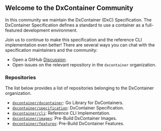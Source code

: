 ## Welcome to the DxContainer Community

In this community we maintain the DxContainer (DxC) Specification. The DxContainer Specification defines a standard to use a container as a full-featured development environment.

Join us to continue to make this specification and the reference CLI implementation even better! There are several ways you can chat with the specification maintainers and the community:

- Open a GitHub [Discussion](https://github.com/dxcontainer/discussions/discussions).
- Open issues on the relevant repository in the `dxcontainer` organization.

### Repositories

The list below provides a list of repositories belonging to the DxContainer organization.

- [`dxcontainer/dxcontainer`](https://github.com/dxcontainer/dxcontainer): Go Library for DxContainers.
- [`dxcontainer/specification`](https://github.com/dxcontainer/specification): DxContainer Specification.
- [`dxcontainer/cli`](https://github.com/dxcontainer/cli): Reference CLI Implementation.
- [`dxcontainer/images`](https://github.com/dxcontainer/images): Pre-Build DxContainer Images.
- [`dxcontainer/features`](https://github.com/dxcontainer/features): Pre-Build DxContainer Features.